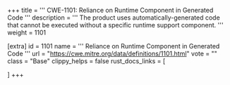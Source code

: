 +++
title = '''
CWE-1101: Reliance on Runtime Component in Generated Code
'''
description	= '''
The product uses automatically-generated code that cannot be executed without a specific runtime support component.
'''
weight = 1101

[extra]
id = 1101
name = '''
Reliance on Runtime Component in Generated Code
'''
url = "https://cwe.mitre.org/data/definitions/1101.html"
vote = ""
class = "Base"
clippy_helps = false
rust_docs_links = [
	
]
+++
